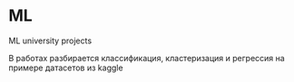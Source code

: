 # ML
ML university projects

В работах разбирается классификация, кластеризация и регрессия на примере датасетов из kaggle
